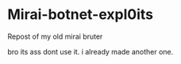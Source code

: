 # Mirai-botnet-expl0its
Repost of my old mirai bruter

bro its ass dont use it. i already made another one.
